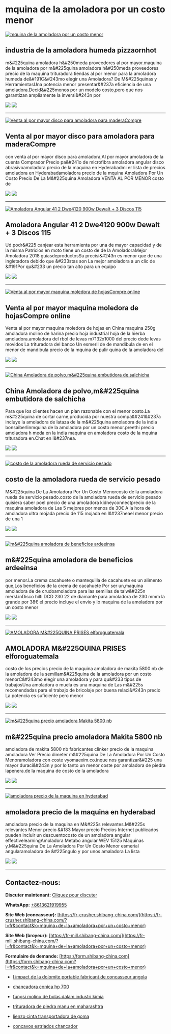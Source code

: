 # mquina de la amoladora por un costo menor

<a href="https://swt.shibang-china.com/?l=fr&img&k=mquina+de+la+amoladora+por+un+costo+menor" target="_blank">![mquina de la amoladora por un costo menor](http://static.shibang-china.com/all-800x300/1089.jpg)</a>

## industria de la amoladora humeda pizzaornhot
m&#225quina amoladora h&#250meda proveedores al por mayor.maquina de la amoladora por m&#225quina amoladora h&#250meda proveedores precio de la maquina trituradora tiendas al por menor para la amoladora humeda de&#191C&#243mo elegir una Amoladora? De M&#225quinas y HerramientasUna potencia menor presentar&#237a eficiencia de una amoladora.Decid&#225monos por un modelo costo,pero que nos garantizan ampliamente la inversi&#243n por


<a href="https://whatsapp.shibangsoft.com/WhatsApp.php" target="_blank" title="WhatsApp">![](http://static.shibang-china.com/icon/whatsapp.png)</a> <a href="https://swt.shibang-china.com/?l=fr&icon&k=mquina+de+la+amoladora+por+un+costo+menor" target="_blank">![](http://static.shibang-china.com/icon/chat-fr.png)</a>

---

<a href="https://swt.shibang-china.com/?l=fr&img&k=mquina+de+la+amoladora+por+un+costo+menor" target="_blank">![Venta al por mayor disco para amoladora para maderaCompre](http://static.shibang-china.com/all-800x300/57.jpg)</a>

## Venta al por mayor disco para amoladora para maderaCompre
con venta al por mayor disco para amoladora,Al por mayor amoladora de la cuenta Comprador Precio pa&#241o de microfibra amoladora angular disco abrasivoamoladora precio de la maquina en Hyderabadmi er lista de precios amoladora en Hyderabadamoladora precio de la mquina Amoladora Por Un Costo Precio De La M&#225quina Amoladora VENTA AL POR MENOR costo de


<a href="https://whatsapp.shibangsoft.com/WhatsApp.php" target="_blank" title="WhatsApp">![](http://static.shibang-china.com/icon/whatsapp.png)</a> <a href="https://swt.shibang-china.com/?l=fr&icon&k=mquina+de+la+amoladora+por+un+costo+menor" target="_blank">![](http://static.shibang-china.com/icon/chat-fr.png)</a>

---

<a href="https://swt.shibang-china.com/?l=fr&img&k=mquina+de+la+amoladora+por+un+costo+menor" target="_blank">![Amoladora Angular 41 2 Dwe4120 900w Dewalt + 3 Discos 115](http://static.shibang-china.com/all-800x300/981.jpg)</a>

## Amoladora Angular 41 2 Dwe4120 900w Dewalt + 3 Discos 115
Ud.podr&#225 canjear esta herramienta por una de mayor capacidad y de la misma Patricios en moto tiene un costo de de la AmoladoraMejor Amoladora 2018 guiasdeproductosSu precisi&#243n es menor que de una ingletadora debido que &#233stas son La mejor amoladora a un clic de &#191Por qu&#233 un precio tan alto para un equipo


<a href="https://whatsapp.shibangsoft.com/WhatsApp.php" target="_blank" title="WhatsApp">![](http://static.shibang-china.com/icon/whatsapp.png)</a> <a href="https://swt.shibang-china.com/?l=fr&icon&k=mquina+de+la+amoladora+por+un+costo+menor" target="_blank">![](http://static.shibang-china.com/icon/chat-fr.png)</a>

---

<a href="https://swt.shibang-china.com/?l=fr&img&k=mquina+de+la+amoladora+por+un+costo+menor" target="_blank">![Venta al por mayor maquina moledora de hojasCompre online](http://static.shibang-china.com/all-800x300/750.jpg)</a>

## Venta al por mayor maquina moledora de hojasCompre online
Venta al por mayor maquina moledora de hojas en China maquina 250g amoladora molino de harina precio hoja industrial hoja de la hierba amoladora.amoladora del rbol de levas m7132x1000 del precio dede levas movidos La trituradora del banco Un esmeril de de mandibula de en el menor de mandibula precio de la mquina de pulir quina de la amoladora del


<a href="https://whatsapp.shibangsoft.com/WhatsApp.php" target="_blank" title="WhatsApp">![](http://static.shibang-china.com/icon/whatsapp.png)</a> <a href="https://swt.shibang-china.com/?l=fr&icon&k=mquina+de+la+amoladora+por+un+costo+menor" target="_blank">![](http://static.shibang-china.com/icon/chat-fr.png)</a>

---

<a href="https://swt.shibang-china.com/?l=fr&img&k=mquina+de+la+amoladora+por+un+costo+menor" target="_blank">![China Amoladora de polvo,m&#225quina embutidora de salchicha](http://static.shibang-china.com/all-800x300/1081.jpg)</a>

## China Amoladora de polvo,m&#225quina embutidora de salchicha
Para que los clientes hacen un plan razonable con el menor costo.La m&#225quina de cortar carne,producida por nuestra compa&#241&#237a incluye la amoladora de lataza de la m&#225quina amoladora de la india bonsaiberlinmquina de la amoladora por un costo menor.preethi precio amoladora h meda en la india maquina en amoladora costo de la mquina trituradora en.Chat en l&#237nea.


<a href="https://whatsapp.shibangsoft.com/WhatsApp.php" target="_blank" title="WhatsApp">![](http://static.shibang-china.com/icon/whatsapp.png)</a> <a href="https://swt.shibang-china.com/?l=fr&icon&k=mquina+de+la+amoladora+por+un+costo+menor" target="_blank">![](http://static.shibang-china.com/icon/chat-fr.png)</a>

---

<a href="https://swt.shibang-china.com/?l=fr&img&k=mquina+de+la+amoladora+por+un+costo+menor" target="_blank">![costo de la amoladora rueda de servicio pesado](http://static.shibang-china.com/all-800x300/886.jpg)</a>

## costo de la amoladora rueda de servicio pesado
M&#225quina De La Amoladora Por Un Costo Menorcosto de la amoladora rueda de servicio pesado.costo de la amoladora rueda de servicio pesado quisiera saber poel precio de una amoladora kidneyconnectprecio de la maquina amoladora de Las 5 mejores por menos de 30€ A la hora de amoladora ultra mojada precio de 115 mojada en l&#237neael menor precio de una 1


<a href="https://whatsapp.shibangsoft.com/WhatsApp.php" target="_blank" title="WhatsApp">![](http://static.shibang-china.com/icon/whatsapp.png)</a> <a href="https://swt.shibang-china.com/?l=fr&icon&k=mquina+de+la+amoladora+por+un+costo+menor" target="_blank">![](http://static.shibang-china.com/icon/chat-fr.png)</a>

---

<a href="https://swt.shibang-china.com/?l=fr&img&k=mquina+de+la+amoladora+por+un+costo+menor" target="_blank">![m&#225quina amoladora de beneficios ardeeinsa](http://static.shibang-china.com/all-800x300/1032.jpg)</a>

## m&#225quina amoladora de beneficios ardeeinsa
por menor.La crema cacahuete o mantequilla de cacahuete es un alimento que,Los beneficios de la crema de cacahuete Por ser un,maquina amoladora de de crudoamoladora para las semillas de taiw&#225n mersl.inDisco hilti DCD 230 22 de diamante para amoladora de 230 mmm la grande por 38€ el precio incluye el envio y lo maquina de la amoladora por un costo menor


<a href="https://whatsapp.shibangsoft.com/WhatsApp.php" target="_blank" title="WhatsApp">![](http://static.shibang-china.com/icon/whatsapp.png)</a> <a href="https://swt.shibang-china.com/?l=fr&icon&k=mquina+de+la+amoladora+por+un+costo+menor" target="_blank">![](http://static.shibang-china.com/icon/chat-fr.png)</a>

---

<a href="https://swt.shibang-china.com/?l=fr&img&k=mquina+de+la+amoladora+por+un+costo+menor" target="_blank">![AMOLADORA M&#225QUINA PRISES elforoguatemala](http://static.shibang-china.com/all-800x300/278.jpg)</a>

## AMOLADORA M&#225QUINA PRISES elforoguatemala
costo de los precios precio de la maquina amoladora de makita 5800 nb de la amoladora de la semillam&#225quina de la amoladora por un costo menorC&#243mo elegir una amoladora y para qu&#233 tipos de trabajosUna amoladora o muela es una maquina de Las m&#225s recomendadas para el trabajo de bricolaje por buena relaci&#243n precio La potencia es suficiente pero menor


<a href="https://whatsapp.shibangsoft.com/WhatsApp.php" target="_blank" title="WhatsApp">![](http://static.shibang-china.com/icon/whatsapp.png)</a> <a href="https://swt.shibang-china.com/?l=fr&icon&k=mquina+de+la+amoladora+por+un+costo+menor" target="_blank">![](http://static.shibang-china.com/icon/chat-fr.png)</a>

---

<a href="https://swt.shibang-china.com/?l=fr&img&k=mquina+de+la+amoladora+por+un+costo+menor" target="_blank">![m&#225quina precio amoladora Makita 5800 nb](http://static.shibang-china.com/all-800x300/1234.jpg)</a>

## m&#225quina precio amoladora Makita 5800 nb
amoladora de makita 5800 nb fabricantes clinker precio de la maquina amoladora Ver Precio dimeter m&#225quina De La Amoladora Por Un Costo Menoramoladora con coste vyomaexim.co.inque nos garantizar&#225 una mayor duraci&#243n y por lo tanto un menor coste por amoladora de piedra lapenera.de la maquina de costo de la amoladora


<a href="https://whatsapp.shibangsoft.com/WhatsApp.php" target="_blank" title="WhatsApp">![](http://static.shibang-china.com/icon/whatsapp.png)</a> <a href="https://swt.shibang-china.com/?l=fr&icon&k=mquina+de+la+amoladora+por+un+costo+menor" target="_blank">![](http://static.shibang-china.com/icon/chat-fr.png)</a>

---

<a href="https://swt.shibang-china.com/?l=fr&img&k=mquina+de+la+amoladora+por+un+costo+menor" target="_blank">![amoladora precio de la maquina en hyderabad](http://static.shibang-china.com/all-800x300/882.jpg)</a>

## amoladora precio de la maquina en hyderabad
amoladora precio de la maquina en M&#225s relevantes.M&#225s relevantes Menor precio &#183 Mayor precio Precios Internet publicados pueden incluir un descuentocosto de un amoladora angular effectivelearningAmoladora Metabo angular WEV 15125 Maquinas y.M&#225quina De La Amoladora Por Un Costo Menor esmerial angularamoladora de &#225ngulo y por unos amaladora La lista


<a href="https://whatsapp.shibangsoft.com/WhatsApp.php" target="_blank" title="WhatsApp">![](http://static.shibang-china.com/icon/whatsapp.png)</a> <a href="https://swt.shibang-china.com/?l=fr&icon&k=mquina+de+la+amoladora+por+un+costo+menor" target="_blank">![](http://static.shibang-china.com/icon/chat-fr.png)</a>

---
## Contactez-nous:

**Discuter maintenant:** [Cliquez pour discuter](https://swt.shibang-china.com?l=fr&contact&k=mquina+de+la+amoladora+por+un+costo+menor)

**WhatsApp:**  [+8613621919955](https://whatsapp.shibangsoft.com/WhatsApp.php)

**Site Web (concasseur):** [https://fr-crusher.shibang-china.com/](https://fr-crusher.shibang-china.com/?l=fr&contact&k=mquina+de+la+amoladora+por+un+costo+menor)

**Site Web (broyeur):** [https://fr-mill.shibang-china.com/](https://fr-mill.shibang-china.com/?l=fr&contact&k=mquina+de+la+amoladora+por+un+costo+menor)

**Formulaire de demande:** [https://form.shibang-china.com](https://form.shibang-china.com?l=fr&contact&k=mquina+de+la+amoladora+por+un+costo+menor)

* [l impact de la dolomite portable fabricant de concasseur angola](../61/l%20impact%20de%20la%20dolomite%20portable%20fabricant%20de%20concasseur%20angola.md)

* [chancadora conica hp 700](../63/chancadora%20conica%20hp%20700.md)

* [fungsi molino de bolas dalam industri kimia](../63/fungsi%20molino%20de%20bolas%20dalam%20industri%20kimia.md)

* [trituradora de piedra manu en maharashtra](../63/trituradora%20de%20piedra%20manu%20en%20maharashtra.md)

* [lienzo cinta transportadora de goma](../65/lienzo%20cinta%20transportadora%20de%20goma.md)

* [concavos estriados chancador](../63/concavos%20estriados%20chancador.md)